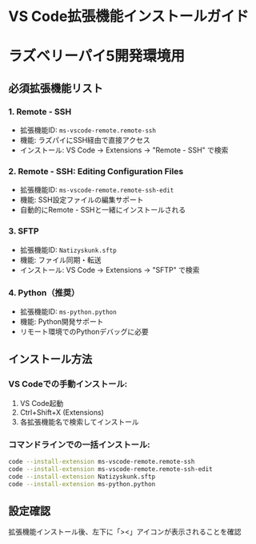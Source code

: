 # VS Code拡張機能インストールガイド
# ラズベリーパイ5開発環境用

## 必須拡張機能リスト

### 1. Remote - SSH
- 拡張機能ID: `ms-vscode-remote.remote-ssh`
- 機能: ラズパイにSSH経由で直接アクセス
- インストール: VS Code → Extensions → "Remote - SSH" で検索

### 2. Remote - SSH: Editing Configuration Files
- 拡張機能ID: `ms-vscode-remote.remote-ssh-edit`
- 機能: SSH設定ファイルの編集サポート
- 自動的にRemote - SSHと一緒にインストールされる

### 3. SFTP
- 拡張機能ID: `Natizyskunk.sftp`
- 機能: ファイル同期・転送
- インストール: VS Code → Extensions → "SFTP" で検索

### 4. Python（推奨）
- 拡張機能ID: `ms-python.python`
- 機能: Python開発サポート
- リモート環境でのPythonデバッグに必要

## インストール方法

### VS Codeでの手動インストール:
1. VS Code起動
2. Ctrl+Shift+X (Extensions)
3. 各拡張機能名で検索してインストール

### コマンドラインでの一括インストール:
```bash
code --install-extension ms-vscode-remote.remote-ssh
code --install-extension ms-vscode-remote.remote-ssh-edit
code --install-extension Natizyskunk.sftp
code --install-extension ms-python.python
```

## 設定確認
拡張機能インストール後、左下に「><」アイコンが表示されることを確認